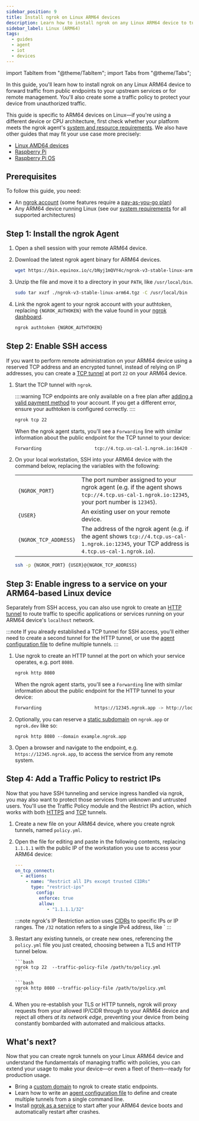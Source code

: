 ```yaml
---
sidebar_position: 9
title: Install ngrok on Linux ARM64 devices
description: Learn how to install ngrok on any Linux ARM64 device to tunnel traffic to your upstream services or remotely administer it.
sidebar_label: Linux (ARM64)
tags:
  - guides
  - agent
  - iot
  - devices
---
```


import TabItem from "@theme/TabItem";
import Tabs from "@theme/Tabs";

In this guide, you'll learn how to install ngrok on any Linux ARM64 device to forward traffic from public endpoints to your upstream services or for remote management. You'll also create some a traffic policy to protect your device from unauthorized traffic.

This guide is specific to ARM64 devices on Linux—if you're using a different device or CPU architecture, first check whether your platform meets the ngrok agent's [system and resource requirements](/docs/agent/#system-requirements). We also have other guides that may fit your use case more precisely:

- [Linux AMD64 devices](/docs/guides/device-gateway/linux.md)
- [Raspberry Pi](/docs/guides/device-gateway/raspberry-pi.md)
- [Raspberry Pi OS](/docs/guides/device-gateway/raspbian.md)

## Prerequisites

To follow this guide, you need:

- An [ngrok account](https://dashboard.ngrok.com/signup) (some features require a [pay-as-you-go plan](https://ngrok.com/pricing))
- Any ARM64 device running Linux (see our [system requirements](/docs/agent/#system-requirements) for all supported architectures)

## Step 1: Install the ngrok Agent

1. Open a shell session with your remote ARM64 device.

2. Download the latest ngrok agent binary for ARM64 devices.

   ```bash
   wget https://bin.equinox.io/c/bNyj1mQVY4c/ngrok-v3-stable-linux-arm64.tgz
   ```

3. Unzip the file and move it to a directory in your `PATH`, like `/usr/local/bin`.

   ```bash
   sudo tar xvzf ./ngrok-v3-stable-linux-arm64.tgz -C /usr/local/bin
   ```

4. Link the ngrok agent to your ngrok account with your authtoken, replacing `{NGROK_AUTHOKEN}` with the value found in your [ngrok dashboard](https://dashboard.ngrok.com/get-started/your-authtoken).

   ```bash
   ngrok authtoken {NGROK_AUTHTOKEN}
   ```

## Step 2: Enable SSH access

If you want to perform remote administration on your ARM64 device using a reserved TCP address and an encrypted tunnel, instead of relying on IP addresses, you can create a [TCP tunnel](/docs/tcp/index.mdx) at port `22` on your ARM64 device.

1. Start the TCP tunnel with `ngrok`.

   ::::warning
   TCP endpoints are only available on a free plan after [adding a valid payment method](https://dashboard.ngrok.com/settings#id-verification) to your account. If you get a different error, ensure your authtoken is configured correctly.
   ::::

   ```bash
   ngrok tcp 22
   ```

   When the ngrok agent starts, you'll see a `Forwarding` line with similar information about the public endpoint for the TCP tunnel to your device:

   ```bash
   Forwarding                    tcp://4.tcp.us-cal-1.ngrok.io:16420 -> localhost:22
   ```

1. On your local workstation, SSH into your ARM64 device with the command below, replacing the variables with the following:

   |                       |                                                                                                                                                |
   | --------------------- | ---------------------------------------------------------------------------------------------------------------------------------------------- |
   | `{NGROK_PORT}`        | The port number assigned to your ngrok agent (e.g. if the agent shows `tcp://4.tcp.us-cal-1.ngrok.io:12345`, your port number is `12345`).     |
   | `{USER}`              | An existing user on your remote device.                                                                                                        |
   | `{NGROK_TCP_ADDRESS}` | The address of the ngrok agent (e.g. if the agent shows `tcp://4.tcp.us-cal-1.ngrok.io:12345`, your TCP address is `4.tcp.us-cal-1.ngrok.io`). |

   ```bash
   ssh -p {NGROK_PORT} {USER}@{NGROK_TCP_ADDRESS}
   ```

## Step 3: Enable ingress to a service on your ARM64-based Linux device

Separately from SSH access, you can also use ngrok to create an [HTTP tunnel](/docs/http/index.mdx) to route traffic to specific applications or services running on your ARM64 device's `localhost` network.

:::note
If you already established a TCP tunnel for SSH access, you'll either need to create a second tunnel for the HTTP tunnel, or use the [agent configuration file](/docs/agent/config/v3/) to define multiple tunnels.
:::

1. Use ngrok to create an HTTP tunnel at the port on which your service operates, e.g. port `8080`.

   ```bash
   ngrok http 8080
   ```

   When the ngrok agent starts, you'll see a `Forwarding` line with similar information about the public endpoint for the HTTP tunnel to your device:

   ```bash
   Forwarding                    https://12345.ngrok.app -> http://localhost:8080
   ```

1. Optionally, you can reserve a [static subdomain](/docs/network-edge/domains-and-tcp-addresses.mdx) on `ngrok.app` or `ngrok.dev` like so:

   ```
   ngrok http 8080 --domain example.ngrok.app
   ```

1. Open a browser and navigate to the endpoint, e.g. `https://12345.ngrok.app`, to access the service from any remote system.

## Step 4: Add a Traffic Policy to restrict IPs

Now that you have SSH tunneling and service ingress handled via ngrok, you may also want to protect those services from unknown and untrusted users. You'll use the Traffic Policy module and the Restrict IPs action, which works with both [HTTPS](/docs/http/traffic-policy/actions/restrict-ips.mdx) and [TCP](/docs/tcp/traffic-policy/actions/restrict-ips.mdx) tunnels.

1.  Create a new file on your ARM64 device, where you create ngrok tunnels, named `policy.yml`.

1.  Open the file for editing and paste in the following contents, replacing `1.1.1.1` with the public IP of the workstation you use to access your ARM64 device:

    ```yaml
    ---
    on_tcp_connect:
      - actions:
        - name: "Restrict all IPs except trusted CIDRs"
          type: "restrict-ips"
            config:
             enforce: true
             allow:
                - "1.1.1.1/32"
    ```

    :::note
    ngrok's IP Restriction action uses [CIDRs](https://en.wikipedia.org/wiki/Classless_Inter-Domain_Routing) to specific IPs or IP ranges. The `/32` notation refers to a single IPv4 address, like `
    :::

1.  Restart any existing tunnels, or create new ones, referencing the `policy.yml` file you just created, choosing between a TLS and HTTP tunnel below.

    <Tabs groupId="connectivity" queryString="cty">
      <TabItem value="tls-tunnel" label="TLS tunnel">
        
        ```bash
        ngrok tcp 22  --traffic-policy-file /path/to/policy.yml
        ```

      </TabItem>
      <TabItem value="http-tunnel" label="HTTP tunnel">

        ```bash
        ngrok http 8080 --traffic-policy-file /path/to/policy.yml
        ```

      </TabItem>
    </Tabs>

1.  When you re-establish your TLS or HTTP tunnels, ngrok will proxy requests from your allowed IP/CIDR through to your ARM64 device and reject all others _at its network edge_, preventing your device from being constantly bombarded with automated and malicious attacks.

## What's next?

Now that you can create ngrok tunnels on your Linux ARM64 device and understand the fundamentals of managing traffic with policies, you can extend your usage to make your device—or even a fleet of them—ready for production usage.

- Bring a [custom domain](/docs/guides/other-guides/how-to-set-up-a-custom-domain.md) to ngrok to create static endpoints.
- Learn how to write an [agent configuration file](/docs/agent/config/v3/) to define and create multiple tunnels from a single command line.
- Install [ngrok as a service](/docs/agent/index.mdx#background-service) to start after your ARM64 device boots and automatically restart after crashes.
